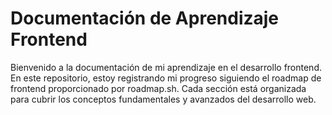 ﻿# Documentación de Aprendizaje Frontend

Bienvenido a la documentación de mi aprendizaje en el desarrollo frontend. En este repositorio, estoy registrando mi progreso siguiendo el roadmap de frontend proporcionado por roadmap.sh. Cada sección está organizada para cubrir los conceptos fundamentales y avanzados del desarrollo web.
